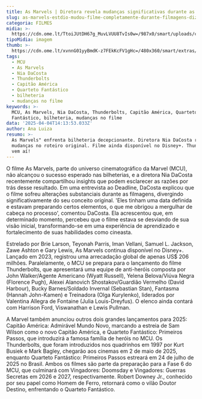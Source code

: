 ```yaml
---
title: As Marvels | Diretora revela mudanças significativas durante as filmagens
slug: as-marvels-estdio-mudou-filme-completamente-durante-filmagens-diz-diretora
categoria: FILMES
midia: >-
  https://cdn.ome.lt/TtoiJUtDH67g_MuvLVUU8TvIs0w=/987x0/smart/uploads/conteudo/fotos/OMELETE_CAPA_-_2025-04-04T101859.165.png
tipoMidia: imagem
thumb: >-
  https://cdn.ome.lt/xvnnG01yyBmdK-z7FEkKcFV1gHc=/480x360/smart/extras/conteudos/omelete_THUMB_-_2025-04-04T101848.545.png
tags:
  - MCU
  - As Marvels
  - Nia DaCosta
  - Thunderbolts
  - Capitão América
  - Quarteto Fantástico
  - bilheteria
  - mudanças no filme
keywords: >-
  MCU, As Marvels, Nia DaCosta, Thunderbolts, Capitão América, Quarteto
  Fantástico, bilheteria, mudanças no filme
data: '2025-04-04T14:13:53.033Z'
author: Ana Luiza
resumo: >-
  As Marvels" enfrenta bilheteria decepcionante. Diretora Nia DaCosta revela
  mudanças no roteiro original. Filme ainda disponível no Disney+. Thunderbolts
  vem aí!
---
```


O filme As Marvels, parte do universo cinematográfico da Marvel (MCU), não alcançou o sucesso esperado nas bilheterias, e a diretora Nia DaCosta recentemente compartilhou insights que podem esclarecer as razões por trás desse resultado. Em uma entrevista ao Deadline, DaCosta explicou que o filme sofreu alterações substanciais durante as filmagens, divergindo significativamente do seu conceito original. 'Eles tinham uma data definida e estavam preparando certos elementos, o que me obrigou a mergulhar de cabeça no processo', comentou DaCosta. Ela acrescentou que, em determinado momento, percebeu que o filme estava se desviando de sua visão inicial, transformando-se em uma experiência de aprendizado e fortalecimento de suas habilidades como cineasta.

Estrelado por Brie Larson, Teyonah Parris, Iman Vellani, Samuel L. Jackson, Zawe Ashton e Gary Lewis, As Marvels continua disponível no Disney+. Lançado em 2023, registrou uma arrecadação global de apenas US$ 206 milhões. Paralelamente, o MCU se prepara para o lançamento do filme Thunderbolts, que apresentará uma equipe de anti-heróis composta por John Walker/Agente Americano (Wyatt Russell), Yelena Belova/Viúva Negra (Florence Pugh), Alexei Alanovich Shostakov/Guardião Vermelho (David Harbour), Bucky Barnes/Soldado Invernal (Sebastian Stan), Fantasma (Hannah John-Kamen) e Treinadora (Olga Kurylenko), liderados por Valentina Allegra de Fontaine (Julia Louis-Dreyfus). O elenco ainda contará com Harrison Ford, Viswanathan e Lewis Pullman.

A Marvel também anunciou outros dois grandes lançamentos para 2025: Capitão América: Admirável Mundo Novo, marcando a estreia de Sam Wilson como o novo Capitão América, e Quarteto Fantástico: Primeiros Passos, que introduzirá a famosa família de heróis no MCU. Os Thunderbolts, que foram introduzidos nos quadrinhos em 1997 por Kurt Busiek e Mark Bagley, chegarão aos cinemas em 2 de maio de 2025, enquanto Quarteto Fantástico: Primeiros Passos estreará em 24 de julho de 2025 no Brasil. Ambos os filmes são parte da preparação para a Fase 6 do MCU, que culminará com Vingadores: Doomsday e Vingadores: Guerras Secretas em 2026 e 2027, respectivamente. Robert Downey Jr., conhecido por seu papel como Homem de Ferro, retornará como o vilão Doutor Destino, enfrentando o Quarteto Fantástico.
